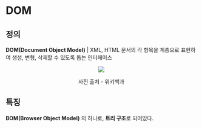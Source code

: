 # DOM
## 정의
**DOM(Document Object Model)** | XML, HTML 문서의 각 항목을 계층으로 표현하여 생성, 변형, 삭제할 수 있도록 돕는 인터페이스
<p align = "center">
<img src = "https://user-images.githubusercontent.com/49031232/167849158-70f037c0-5bbd-48f9-9005-f8e702fb5292.png">
</p>
<p align = "center">
사진 출처 - 위키백과
</p>

## 특징
**BOM(Browser Object Model)** 의 하나로, **트리 구조**로 되어있다.
